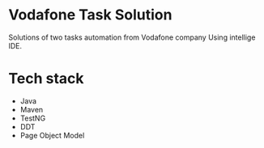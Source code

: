 # Vodafone Task Solution
Solutions of two tasks automation from Vodafone company Using intellige IDE.

# Tech stack
- Java
- Maven
- TestNG
- DDT
- Page Object Model
